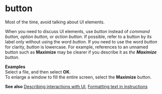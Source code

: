 # button

Most of the time, avoid talking about UI elements. 

When you need to discuss UI elements, use *button* instead of *command button,* *option button,* or *action button*. If possible, refer to a button by its label only without using the word *button*. If you need to use the word *button* for clarity, *button* is lowercase. For example, references to an unnamed button such as **Maximize** may be clearer if you describe it as *the* ***Maximize*** *button*. 

**Examples**  
Select a file, and then select **OK**.  
To enlarge a window to fill the entire screen, select the **Maximize** button.

**See also** [Describing interactions with UI](~/procedures-instructions/describing-interactions-with-ui.md), [Formatting text in instructions](~/procedures-instructions/formatting-text-in-instructions.md)  
